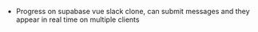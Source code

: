 ---
---

- Progress on supabase vue slack clone, can submit messages and they appear in real time on multiple clients
